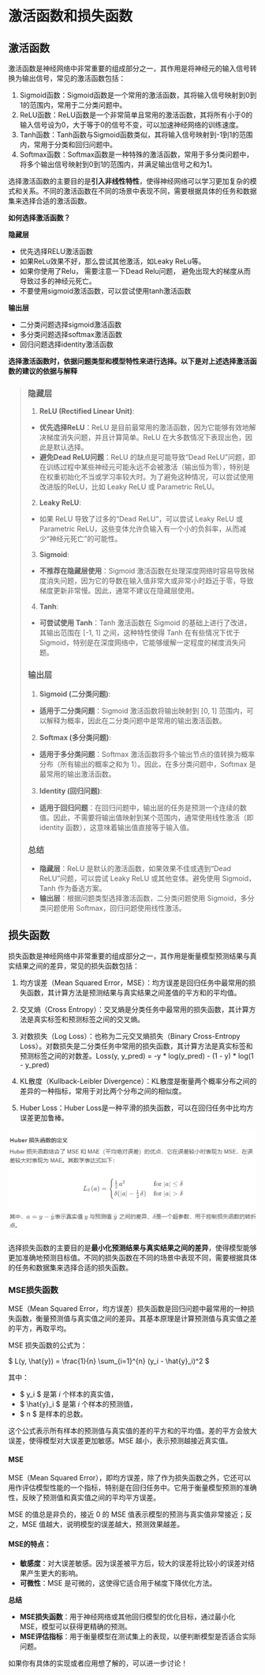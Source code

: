 # 激活函数和损失函数
## 激活函数

激活函数是神经网络中非常重要的组成部分之一，其作用是将神经元的输入信号转换为输出信号，常见的激活函数包括：

1. Sigmoid函数：Sigmoid函数是一个常用的激活函数，其将输入信号映射到0到1的范围内，常用于二分类问题中。
2. ReLU函数：ReLU函数是一个非常简单且常用的激活函数，其将所有小于0的输入信号设为0，大于等于0的信号不变，可以加速神经网络的训练速度。
3. Tanh函数：Tanh函数与Sigmoid函数类似，其将输入信号映射到-1到1的范围内，常用于分类和回归问题中。
4. Softmax函数：Softmax函数是一种特殊的激活函数，常用于多分类问题中，将多个输出信号映射到0到1的范围内，并满足输出信号之和为1。

选择激活函数的主要目的是**引入非线性特性**，使得神经网络可以学习更加复杂的模式和关系。不同的激活函数在不同的场景中表现不同，需要根据具体的任务和数据集来选择合适的激活函数。

**如何选择激活函数？**

**隐藏层**

- 优先选择RELU激活函数
- 如果ReLu效果不好，那么尝试其他激活，如Leaky ReLu等。
- 如果你使用了Relu， 需要注意一下Dead Relu问题， 避免出现大的梯度从而导致过多的神经元死亡。
- 不要使用sigmoid激活函数，可以尝试使用tanh激活函数

**输出层**

- 二分类问题选择sigmoid激活函数
- 多分类问题选择softmax激活函数
- 回归问题选择identity激活函数

**选择激活函数时，依据问题类型和模型特性来进行选择。以下是对上述选择激活函数的建议的依据与解释**

>### 隐藏层
>
>1. **ReLU (Rectified Linear Unit)**:
>   - **优先选择ReLU**：ReLU 是目前最常用的激活函数，因为它能够有效地解决梯度消失问题，并且计算简单。ReLU 在大多数情况下表现出色，因此是默认选择。
>   - **避免Dead ReLU问题**：ReLU 的缺点是可能导致“Dead ReLU”问题，即在训练过程中某些神经元可能永远不会被激活（输出恒为零），特别是在权重初始化不当或学习率较大时。为了避免这种情况，可以尝试使用改进版的ReLU，比如 Leaky ReLU 或 Parametric ReLU。
>
>2. **Leaky ReLU**:
>   - 如果 ReLU 导致了过多的“Dead ReLU”，可以尝试 Leaky ReLU 或 Parametric ReLU，这些变体允许负输入有一个小的负斜率，从而减少“神经元死亡”的可能性。
>
>3. **Sigmoid**:
>   - **不推荐在隐藏层使用**：Sigmoid 激活函数在处理深度网络时容易导致梯度消失问题，因为它的导数在输入值非常大或非常小时趋近于零，导致梯度更新非常慢。因此，通常不建议在隐藏层使用。
>
>4. **Tanh**:
>   - **可尝试使用 Tanh**：Tanh 激活函数在 Sigmoid 的基础上进行了改进，其输出范围在 [-1, 1] 之间，这种特性使得 Tanh 在有些情况下优于 Sigmoid，特别是在深度网络中，它能够缓解一定程度的梯度消失问题。
>
>### 输出层
>
>1. **Sigmoid (二分类问题)**:
>   - **适用于二分类问题**：Sigmoid 激活函数将输出映射到 [0, 1] 范围内，可以解释为概率，因此在二分类问题中是常用的输出激活函数。
>
>2. **Softmax (多分类问题)**:
>   - **适用于多分类问题**：Softmax 激活函数将多个输出节点的值转换为概率分布（所有输出的概率之和为 1）。因此，在多分类问题中，Softmax 是最常用的输出激活函数。
>
>3. **Identity (回归问题)**:
>   - **适用于回归问题**：在回归问题中，输出层的任务是预测一个连续的数值。因此，不需要将输出值映射到某个范围内，通常使用线性激活（即 identity 函数），这意味着输出值直接等于输入值。
>
>### 总结
>
>- **隐藏层**：ReLU 是默认的激活函数，如果效果不佳或遇到“Dead ReLU”问题，可以尝试 Leaky ReLU 或其他变体。避免使用 Sigmoid，Tanh 作为备选方案。
>- **输出层**：根据问题类型选择激活函数，二分类问题使用 Sigmoid，多分类问题使用 Softmax，回归问题使用线性激活。

## 损失函数

损失函数是神经网络中非常重要的组成部分之一，其作用是衡量模型预测结果与真实结果之间的差异，常见的损失函数包括：

1. 均方误差（Mean Squared Error，MSE）：均方误差是回归任务中最常用的损失函数，其计算方法是预测结果与真实结果之间差值的平方和的平均值。
2. 交叉熵（Cross Entropy）：交叉熵是分类任务中最常用的损失函数，其计算方法是真实标签和预测标签之间的交叉熵。
3. 对数损失（Log Loss）：也称为二元交叉熵损失（Binary Cross-Entropy Loss）。对数损失是二分类任务中常用的损失函数，其计算方法是真实标签和预测标签之间的对数差。Loss(y, y_pred) = -y * log(y_pred) - (1 - y) * log(1 - y_pred)

4. KL散度（Kullback-Leibler Divergence）：KL散度是衡量两个概率分布之间的差异的一种指标，常用于对比两个分布之间的相似度。
5. Huber Loss：Huber Loss是一种平滑的损失函数，可以在回归任务中比均方误差更加鲁棒。

![image-20241112200944689](../../Image/image-20241112200944689.png)

选择损失函数的主要目的是**最小化预测结果与真实结果之间的差异**，使得模型能够更加准确地预测目标值。不同的损失函数在不同的场景中表现不同，需要根据具体的任务和数据集来选择合适的损失函数。

### MSE损失函数

MSE（Mean Squared Error，均方误差）损失函数是回归问题中最常用的一种损失函数，衡量预测值与真实值之间的差异。其基本原理是计算预测值与真实值之差的平方，再取平均。

MSE 损失函数的公式为：

$
L(y, \hat{y}) = \frac{1}{n} \sum_{i=1}^{n} (y_i - \hat{y}_i)^2
$

其中：
- $ y_i $ 是第 $i$ 个样本的真实值，
- $ \hat{y}_i $ 是第 $i$ 个样本的预测值，
- $ n $ 是样本的总数。

这个公式表示所有样本的预测值与真实值的差的平方和的平均值。差的平方会放大误差，使得模型对大误差更加敏感。MSE 越小，表示预测越接近真实值。

#### MSE

MSE（Mean Squared Error），即均方误差，除了作为损失函数之外，它还可以用作评估模型性能的一个指标，特别是在回归任务中。它用于衡量模型预测的准确性，反映了预测值和真实值之间的平均平方误差。

MSE 的值总是非负的，接近 0 的 MSE 值表示模型的预测与真实值非常接近；反之，MSE 值越大，说明模型的误差越大，预测效果越差。

#### MSE的特点：
- **敏感度**：对大误差敏感。因为误差被平方后，较大的误差将比较小的误差对结果产生更大的影响。
- **可微性**：MSE 是可微的，这使得它适合用于梯度下降优化方法。
  

**总结**

- **MSE损失函数**：用于神经网络或其他回归模型的优化目标，通过最小化 MSE，模型可以获得更精确的预测。
- **MSE评估指标**：用于衡量模型在测试集上的表现，以便判断模型是否适合实际问题。

如果你有具体的实现或者应用想了解的，可以进一步讨论！
